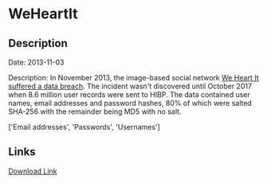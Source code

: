 # WeHeartIt

## Description

Date: 2013-11-03

Description:
In November 2013, the image-based social network <a href="http://help.weheartit.com/customer/portal/articles/2889018" target="_blank" rel="noopener">We Heart It suffered a data breach</a>. The incident wasn't discovered until October 2017 when 8.6 million user records were sent to HIBP. The data contained user names, email addresses and password hashes, 80% of which were salted SHA-256 with the remainder being MD5 with no salt.


['Email addresses', 'Passwords', 'Usernames']

## Links

[Download Link](https://link-to.net/1229997/59.99814841487916/dynamic/?r=aHR0cHM6Ly93d3cubWVkaWFmaXJlLmNvbS92aWV3L2I3MmQxY3JuU3hzWXVxRy93ZWhlYXJ0aXQuY29tL2ZpbGU=)